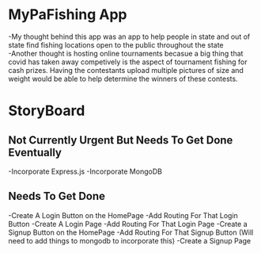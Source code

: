 # MyPaFishing App

-My thought behind this app was an app to help people in state and out of state find fishing locations open to the public throughout the state <br />
-Another thought is hosting online tournaments becasue a big thing that covid has taken away competively is the aspect of tournament fishing for cash prizes.
Having the contestants upload multiple pictures of size and weight would be able to help determine the winners of these contests.

# StoryBoard

## Not Currently Urgent But Needs To Get Done Eventually
-Incorporate Express.js
-Incorporate MongoDB

## Needs To Get Done
-Create A Login Button on the HomePage
-Add Routing For That Login Button
-Create A Login Page
-Add Routing For That Login Page
-Create a Signup Button on the HomePage
-Add Routing For That Signup Button (Will need to add things to mongodb to incorporate this)
-Create a Signup Page

